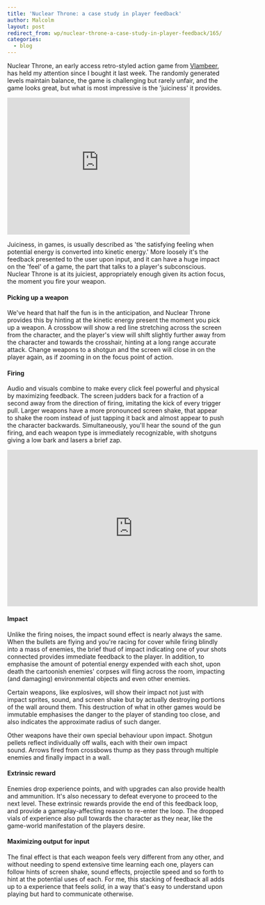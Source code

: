```yaml
---
title: 'Nuclear Throne: a case study in player feedback'
author: Malcolm
layout: post
redirect_from: wp/nuclear-throne-a-case-study-in-player-feedback/165/
categories:
  - blog
---
```


Nuclear Throne, an early access retro-styled action game from [Vlambeer][1], has held my attention since I bought it last week. The randomly generated levels maintain balance, the game is challenging but rarely unfair, and the game looks great, but what is most impressive is the 'juiciness' it provides.

<iframe width="420" height="315" src="https://www.youtube.com/embed/xn46bj4r0so" frameborder="0" allowfullscreen></iframe>

Juiciness, in games, is usually described as 'the satisfying feeling when potential energy is converted into kinetic energy.' More loosely it's the feedback presented to the user upon input, and it can have a huge impact on the 'feel' of a game, the part that talks to a player's subconscious. Nuclear Throne is at its juiciest, appropriately enough given its action focus, the moment you fire your weapon.

#### Picking up a weapon

We've heard that half the fun is in the anticipation, and Nuclear Throne provides this by hinting at the kinetic energy present the moment you pick up a weapon. A crossbow will show a red line stretching across the screen from the character, and the player's view will shift slightly further away from the character and towards the crosshair, hinting at a long range accurate attack. Change weapons to a shotgun and the screen will close in on the player again, as if zooming in on the focus point of action.

#### Firing

Audio and visuals combine to make every click feel powerful and physical by maximizing feedback. The screen judders back for a fraction of a second away from the direction of firing, imitating the kick of every trigger pull. Larger weapons have a more pronounced screen shake, that appear to shake the room instead of just tapping it back and almost appear to push the character backwards. Simultaneously, you'll hear the sound of the gun firing, and each weapon type is immediately recognizable, with shotguns giving a low bark and lasers a brief zap.

<iframe src="http://gfycat.com/ifr/ArtisticCarelessAkitainu" frameborder="0" scrolling="no" width="576" height="360" style="-webkit-backface-visibility: hidden;-webkit-transform: scale(1);" ></iframe>

#### Impact

Unlike the firing noises, the impact sound effect is nearly always the same. When the bullets are flying and you're racing for cover while firing blindly into a mass of enemies, the brief thud of impact indicating one of your shots connected provides immediate feedback to the player. In addition, to emphasise the amount of potential energy expended with each shot, upon death the cartoonish enemies' corpses will fling across the room, impacting (and damaging) environmental objects and even other enemies.

Certain weapons, like explosives, will show their impact not just with impact sprites, sound, and screen shake but by actually destroying portions of the wall around them. This destruction of what in other games would be immutable emphasises the danger to the player of standing too close, and also indicates the approximate radius of such danger.

Other weapons have their own special behaviour upon impact. Shotgun pellets reflect individually off walls, each with their own impact sound. Arrows fired from crossbows thump as they pass through multiple enemies and finally impact in a wall.

#### Extrinsic reward

Enemies drop experience points, and with upgrades can also provide health and ammunition. It's also necessary to defeat everyone to proceed to the next level. These extrinsic rewards provide the end of this feedback loop, and provide a gameplay-affecting reason to re-enter the loop. The dropped vials of experience also pull towards the character as they near, like the game-world manifestation of the players desire.

#### Maximizing output for input

The final effect is that each weapon feels very different from any other, and without needing to spend extensive time learning each one, players can follow hints of screen shake, sound effects, projectile speed and so forth to hint at the potential uses of each. For me, this stacking of feedback all adds up to a experience that feels *solid,* in a way that's easy to understand upon playing but hard to communicate otherwise.

 [1]: http://www.vlambeer.com/